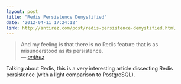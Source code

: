 ```yaml
---
layout: post
title: "Redis Persistence Demystified"
date: '2012-04-11 17:24:12'
link: http://antirez.com/post/redis-persistence-demystified.html
---
```



> And my feeling is that there is no Redis feature that is as misunderstood as its persistence.  
> &mdash; <cite>[antirez][antirez]</cite>

Talking about Redis, this is a very interesting article dissecting Redis persistence (with a light comparison to PostgreSQL).

[antirez]: http://antirez.com/
